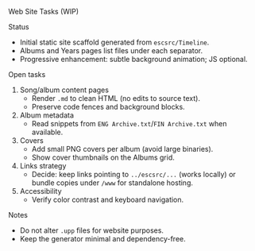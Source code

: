 Web Site Tasks (WIP)

Status
- Initial static site scaffold generated from `escsrc/Timeline`.
- Albums and Years pages list files under each separator.
- Progressive enhancement: subtle background animation; JS optional.

Open tasks
1) Song/album content pages
   - Render `.md` to clean HTML (no edits to source text).
   - Preserve code fences and background blocks.
2) Album metadata
   - Read snippets from `ENG Archive.txt`/`FIN Archive.txt` when available.
3) Covers
   - Add small PNG covers per album (avoid large binaries).
   - Show cover thumbnails on the Albums grid.
4) Links strategy
   - Decide: keep links pointing to `../escsrc/...` (works locally) or bundle copies under `/www` for standalone hosting.
5) Accessibility
   - Verify color contrast and keyboard navigation.

Notes
- Do not alter `.upp` files for website purposes.
- Keep the generator minimal and dependency-free.


